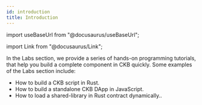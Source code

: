 ```yaml
---
id: introduction
title: Introduction
---
```


import useBaseUrl from "@docusaurus/useBaseUrl";

import Link from "@docusaurus/Link";

In the Labs section, we provide a series of hands-on programming tutorials, that help you build a complete component in CKB quickly. Some examples of the Labs section include:


* <Link to={useBaseUrl('/docs/labs/sudtbycapsule')}>How to build a CKB script in Rust</Link>.
* <Link to={useBaseUrl('/docs/labs/lumos-nervosdao')}>How to build a standalone CKB DApp in JavaScript</Link>.
* <Link to={useBaseUrl('/docs/labs/capsule-dynamic-loading-tutorial')}>How to load a shared-library in Rust contract dynamically.</Link>.
